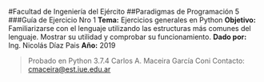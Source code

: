 #Facultad de Ingeniería del Ejército
##Paradigmas de Programación 5
###Guía de Ejercicio Nro 1
**Tema:** Ejercicios generales en Python
**Objetivo:** Familiarizarse con el lenguaje utilizando las estructuras más comunes del lenguaje. Mostrar su utilidad y comprobar su funcionamiento.
**Dado por:** Ing. Nicolás Díaz Pais
**Año:** 2019
> Probado en Python 3.7.4
Carlos A. Maceira García Coni
Contacto: [cmaceira@est.iue.edu.ar](mailto:cmaceira@est.iue.edu.ar)